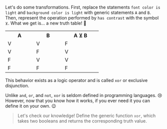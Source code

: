 Let's do some transformations. First, replace the statements `font color is light` and `background color is light` with generic statements `A` and `B`. Then, represent the operation performed by `has contrast` with the symbol `⊻`. What we get is... a new truth table! :tada:

<table class="table table-striped table-bordered table-condensed text-center">
  <tr>
	<th class ="text-center" style="width: 75px">A</th>
	<th class ="text-center" style="width: 75px">B</th>
	<th class ="text-center" style="width: 100px">A ⊻ B</th>
  </tr>
  <tr>
	<td>V</td>
	<td>V</td>
	<td>F</td>
  </tr>
  <tr>
	<td>V</td>
	<td>F</td>
	<td>V</td>
  </tr>
  <tr>
	<td>F</td>
	<td>V</td>
	<td>V</td>
  </tr>
  <tr>
	<td>F</td>
	<td>F</td>
	<td>F</td>
  </tr>
</table>

This behavior exists as a logic operator and is called `xor` or exclusive disjunction.
 
Unlike `and`, `or`, and `not`, `xor` is seldom defined in programming languages. :cry: However, now that you know how it works, if you ever need it you can define it on your own. :wink:

> Let's check our knowledge! Define the generic function `xor`, which takes two booleans and returns the corresponding truth value.
